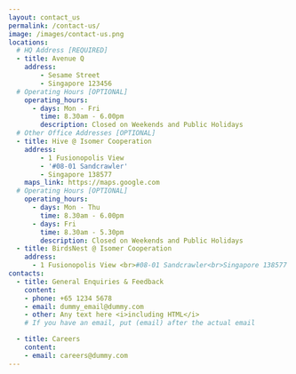 ```yaml
---
layout: contact_us
permalink: /contact-us/
image: /images/contact-us.png
locations:
  # HQ Address [REQUIRED]
  - title: Avenue Q
    address:
        - Sesame Street
        - Singapore 123456
  # Operating Hours [OPTIONAL]
    operating_hours:
      - days: Mon - Fri
        time: 8.30am - 6.00pm
        description: Closed on Weekends and Public Holidays
  # Other Office Addresses [OPTIONAL]
  - title: Hive @ Isomer Cooperation
    address:
        - 1 Fusionopolis View
        - '#08-01 Sandcrawler'
        - Singapore 138577
    maps_link: https://maps.google.com
  # Operating Hours [OPTIONAL]
    operating_hours:
      - days: Mon - Thu
        time: 8.30am - 6.00pm
      - days: Fri
        time: 8.30am - 5.30pm
        description: Closed on Weekends and Public Holidays
  - title: BirdsNest @ Isomer Cooperation
    address: 
      - 1 Fusionopolis View <br>#08-01 Sandcrawler<br>Singapore 138577
contacts:
  - title: General Enquiries & Feedback
    content:
    - phone: +65 1234 5678
    - email: dummy_email@dummy.com
    - other: Any text here <i>including HTML</i>
    # If you have an email, put (email) after the actual email

  - title: Careers
    content:
    - email: careers@dummy.com
---
```

